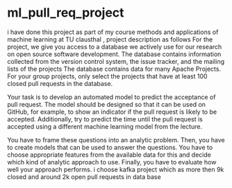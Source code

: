 # ml_pull_req_project
i have done this project as part of my course methods and applications of machine learning at TU clausthal ,
project description as follows
For the project, we give you access to a database we actively use for our research on open source software development. The database contains information collected from the version control system, the issue tracker, and the mailing lists of the projects
The database contains data for many Apache Projects. For your group projects, only select the projects that have at least 100 closed pull requests in the database.

Your task is to develop an automated model to predict the acceptance of pull request. The model should be designed so that it can be used on GitHub, for example, to show an indicator if the pull request is likely to be accepted. Additionally, try to predict the time until the pull request is accepted using a different machine learning model from the lecture.

You have to frame these questions into an analytic problem. Then, you have to create models that can be used to answer the questions. You have to choose appropriate features from the available data for this and decide which kind of analytic approach to use. Finally, you have to evaluate how well your approach performs.
i choose kafka project which as more then 9k closed and around 2k open pull requests in data base
